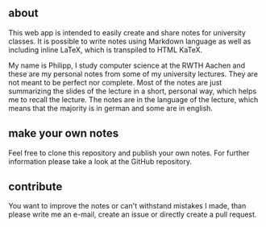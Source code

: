 ## about

This web app is intended to easily create and share notes for university classes. It is possible to write notes using Markdown language as well as including inline LaTeX, which is transpiled to HTML KaTeX.

My name is Philipp, I study computer science at the RWTH Aachen and these are my personal notes from some of my university lectures. They are not meant to be perfect nor complete. Most of the notes are just summarizing the slides of the lecture in a short, personal way, which helps me to recall the lecture. The notes are in the language of the lecture, which means that the majority is in german and some are in english.

## make your own notes

Feel free to clone this repository and publish your own notes. For further information please take a look at the GitHub repository.

## contribute

You want to improve the notes or can't withstand mistakes I made, than please write me an e-mail, create an issue or directly create a pull request.
